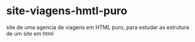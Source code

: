 # site-viagens-hmtl-puro
site de uma agencia de viagens em HTML puro, para estudar as estrutura de um site em html 
